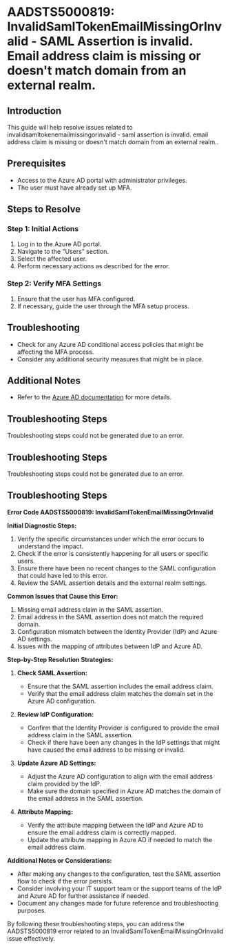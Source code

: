 # AADSTS5000819: InvalidSamlTokenEmailMissingOrInvalid - SAML Assertion is invalid. Email address claim is missing or doesn't match domain from an external realm.

## Introduction
This guide will help resolve issues related to invalidsamltokenemailmissingorinvalid - saml assertion is invalid. email address claim is missing or doesn't match domain from an external realm..

## Prerequisites
- Access to the Azure AD portal with administrator privileges.
- The user must have already set up MFA.

## Steps to Resolve

### Step 1: Initial Actions
1. Log in to the Azure AD portal.
2. Navigate to the "Users" section.
3. Select the affected user.
4. Perform necessary actions as described for the error.

### Step 2: Verify MFA Settings
1. Ensure that the user has MFA configured.
2. If necessary, guide the user through the MFA setup process.

## Troubleshooting
- Check for any Azure AD conditional access policies that might be affecting the MFA process.
- Consider any additional security measures that might be in place.

## Additional Notes
- Refer to the [Azure AD documentation](https://learn.microsoft.com/en-us/azure/active-directory/) for more details.


## Troubleshooting Steps
Troubleshooting steps could not be generated due to an error.

## Troubleshooting Steps
Troubleshooting steps could not be generated due to an error.

## Troubleshooting Steps
**Error Code AADSTS5000819: InvalidSamlTokenEmailMissingOrInvalid**

**Initial Diagnostic Steps:**
1. Verify the specific circumstances under which the error occurs to understand the impact.
2. Check if the error is consistently happening for all users or specific users.
3. Ensure there have been no recent changes to the SAML configuration that could have led to this error.
4. Review the SAML assertion details and the external realm settings.

**Common Issues that Cause this Error:**
1. Missing email address claim in the SAML assertion.
2. Email address in the SAML assertion does not match the required domain.
3. Configuration mismatch between the Identity Provider (IdP) and Azure AD settings.
4. Issues with the mapping of attributes between IdP and Azure AD.

**Step-by-Step Resolution Strategies:**
1. **Check SAML Assertion:**
    - Ensure that the SAML assertion includes the email address claim.
    - Verify that the email address claim matches the domain set in the Azure AD configuration.

2. **Review IdP Configuration:**
    - Confirm that the Identity Provider is configured to provide the email address claim in the SAML assertion.
    - Check if there have been any changes in the IdP settings that might have caused the email address to be missing or invalid.

3. **Update Azure AD Settings:**
    - Adjust the Azure AD configuration to align with the email address claim provided by the IdP.
    - Make sure the domain specified in Azure AD matches the domain of the email address in the SAML assertion.

4. **Attribute Mapping:**
    - Verify the attribute mapping between the IdP and Azure AD to ensure the email address claim is correctly mapped.
    - Update the attribute mapping in Azure AD if needed to match the email address claim.

**Additional Notes or Considerations:**
- After making any changes to the configuration, test the SAML assertion flow to check if the error persists.
- Consider involving your IT support team or the support teams of the IdP and Azure AD for further assistance if needed.
- Document any changes made for future reference and troubleshooting purposes.

By following these troubleshooting steps, you can address the AADSTS5000819 error related to an InvalidSamlTokenEmailMissingOrInvalid issue effectively.